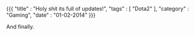 {{{
    "title"    : "Holy shit its full of updates!",
    "tags"     : [ "Dota2" ],
    "category" : "Gaming",
    "date"     : "01-02-2014"
}}}

And finally.
